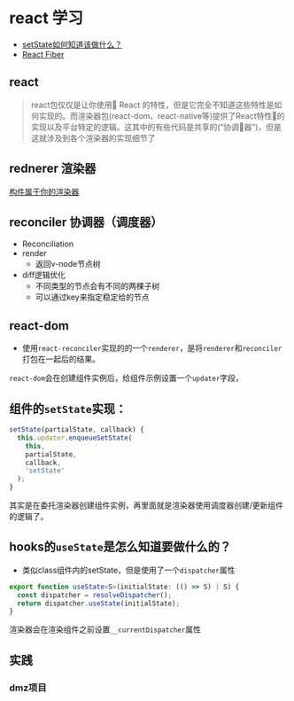 # react 学习
* [setState如何知道该做什么？](https://overreacted.io/zh-hans/how-does-setstate-know-what-to-do/)
* [React Fiber](https://juejin.im/post/5dadc6045188255a270a0f85#heading-0)
## react
>react包仅仅是让你使用 React 的特性，但是它完全不知道这些特性是如何实现的。而渲染器包(react-dom、react-native等)提供了React特性的实现以及平台特定的逻辑。这其中的有些代码是共享的(“协调器”)，但是这就涉及到各个渲染器的实现细节了

## rednerer 渲染器
[构件属于你的渲染器](https://github.com/facebook/react/blob/master/packages/react-reconciler/README.md#practical-examples)

## reconciler 协调器（调度器）
* Reconciliation
* render
  * 返回v-node节点树
* diff逻辑优化
  * 不同类型的节点会有不同的两棵子树
  * 可以通过key来指定稳定给的节点

## react-dom
* 使用`react-reconciler`实现的的一个`renderer`，是将`renderer`和`reconciler`打包在一起后的结果。

`react-dom`会在创建组件实例后，给组件示例设置一个`updater`字段，

## 组件的`setState`实现：
```js
setState(partialState, callback) {
  this.updater.enqueueSetState(
    this,
    partialState,
    callback,
    'setState'
  );
}
```
其实是在委托渲染器创建组件实例，再里面就是渲染器使用调度器创建/更新组件的逻辑了。

## hooks的`useState`是怎么知道要做什么的？
* 类似class组件内的setState，但是使用了一个`dispatcher`属性

```ts
export function useState<S>(initialState: (() => S) | S) {
  const dispatcher = resolveDispatcher();
  return dispatcher.useState(initialState);
}
```
渲染器会在渲染组件之前设置`__currentDispatcher`属性

## 实践

### dmz项目
